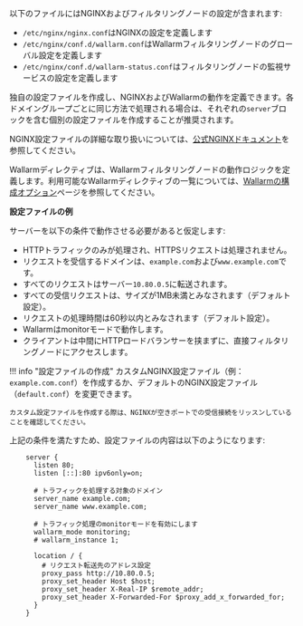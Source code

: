 以下のファイルにはNGINXおよびフィルタリングノードの設定が含まれます:

* `/etc/nginx/nginx.conf`はNGINXの設定を定義します
* `/etc/nginx/conf.d/wallarm.conf`はWallarmフィルタリングノードのグローバル設定を定義します
* `/etc/nginx/conf.d/wallarm-status.conf`はフィルタリングノードの監視サービスの設定を定義します

独自の設定ファイルを作成し、NGINXおよびWallarmの動作を定義できます。各ドメイングループごとに同じ方法で処理される場合は、それぞれの`server`ブロックを含む個別の設定ファイルを作成することが推奨されます。

NGINX設定ファイルの詳細な取り扱いについては、[公式NGINXドキュメント](https://nginx.org/en/docs/beginners_guide.html)を参照してください。

Wallarmディレクティブは、Wallarmフィルタリングノードの動作ロジックを定義します。利用可能なWallarmディレクティブの一覧については、[Wallarmの構成オプション](configure-parameters-en.md)ページを参照してください。

**設定ファイルの例**

サーバーを以下の条件で動作させる必要があると仮定します:
* HTTPトラフィックのみが処理され、HTTPSリクエストは処理されません。
* リクエストを受信するドメインは、`example.com`および`www.example.com`です。
* すべてのリクエストはサーバー`10.80.0.5`に転送されます。
* すべての受信リクエストは、サイズが1MB未満とみなされます（デフォルト設定）。
* リクエストの処理時間は60秒以内とみなされます（デフォルト設定）。
* Wallarmはmonitorモードで動作します。
* クライアントは中間にHTTPロードバランサーを挟まずに、直接フィルタリングノードにアクセスします。

!!! info "設定ファイルの作成"
    カスタムNGINX設定ファイル（例：`example.com.conf`）を作成するか、デフォルトのNGINX設定ファイル（`default.conf`）を変更できます。
    
    カスタム設定ファイルを作成する際は、NGINXが空きポートでの受信接続をリッスンしていることを確認してください。

上記の条件を満たすため、設定ファイルの内容は以下のようになります:

```
    server {
      listen 80;
      listen [::]:80 ipv6only=on;

      # トラフィックを処理する対象のドメイン
      server_name example.com; 
      server_name www.example.com;

      # トラフィック処理のmonitorモードを有効にします
      wallarm_mode monitoring; 
      # wallarm_instance 1;

      location / {
        # リクエスト転送先のアドレス設定
        proxy_pass http://10.80.0.5; 
        proxy_set_header Host $host;
        proxy_set_header X-Real-IP $remote_addr;
        proxy_set_header X-Forwarded-For $proxy_add_x_forwarded_for;
      }
    }
```